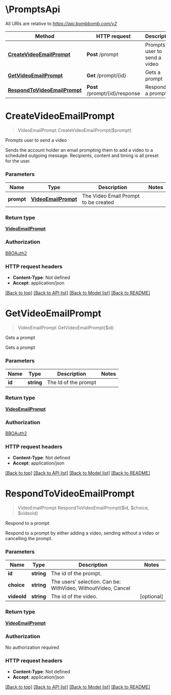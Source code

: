 # \PromptsApi

All URIs are relative to *https://api.bombbomb.com/v2*

Method | HTTP request | Description
------------- | ------------- | -------------
[**CreateVideoEmailPrompt**](PromptsApi.md#CreateVideoEmailPrompt) | **Post** /prompt | Prompts user to send a video
[**GetVideoEmailPrompt**](PromptsApi.md#GetVideoEmailPrompt) | **Get** /prompt/{id} | Gets a prompt
[**RespondToVideoEmailPrompt**](PromptsApi.md#RespondToVideoEmailPrompt) | **Post** /prompt/{id}/response | Respond to a prompt


# **CreateVideoEmailPrompt**
> VideoEmailPrompt CreateVideoEmailPrompt($prompt)

Prompts user to send a video

Sends the account holder an email prompting them to add a video to a scheduled outgoing message. Recipients, content and timing is all preset for the user.


### Parameters

Name | Type | Description  | Notes
------------- | ------------- | ------------- | -------------
 **prompt** | [**VideoEmailPrompt**](VideoEmailPrompt.md)| The Video Email Prompt to be created | 

### Return type

[**VideoEmailPrompt**](VideoEmailPrompt.md)

### Authorization

[BBOAuth2](../README.md#BBOAuth2)

### HTTP request headers

 - **Content-Type**: Not defined
 - **Accept**: application/json

[[Back to top]](#) [[Back to API list]](../README.md#documentation-for-api-endpoints) [[Back to Model list]](../README.md#documentation-for-models) [[Back to README]](../README.md)

# **GetVideoEmailPrompt**
> VideoEmailPrompt GetVideoEmailPrompt($id)

Gets a prompt

Gets a prompt


### Parameters

Name | Type | Description  | Notes
------------- | ------------- | ------------- | -------------
 **id** | **string**| The Id of the prompt | 

### Return type

[**VideoEmailPrompt**](VideoEmailPrompt.md)

### Authorization

[BBOAuth2](../README.md#BBOAuth2)

### HTTP request headers

 - **Content-Type**: Not defined
 - **Accept**: application/json

[[Back to top]](#) [[Back to API list]](../README.md#documentation-for-api-endpoints) [[Back to Model list]](../README.md#documentation-for-models) [[Back to README]](../README.md)

# **RespondToVideoEmailPrompt**
> VideoEmailPrompt RespondToVideoEmailPrompt($id, $choice, $videoId)

Respond to a prompt

Respond to a prompt by either adding a video, sending without a video or cancelling the prompt.


### Parameters

Name | Type | Description  | Notes
------------- | ------------- | ------------- | -------------
 **id** | **string**| The id of the prompt. | 
 **choice** | **string**| The users&#39; selection. Can be: WithVideo, WithoutVideo, Cancel | 
 **videoId** | **string**| The id of the video. | [optional] 

### Return type

[**VideoEmailPrompt**](VideoEmailPrompt.md)

### Authorization

No authorization required

### HTTP request headers

 - **Content-Type**: Not defined
 - **Accept**: application/json

[[Back to top]](#) [[Back to API list]](../README.md#documentation-for-api-endpoints) [[Back to Model list]](../README.md#documentation-for-models) [[Back to README]](../README.md)

